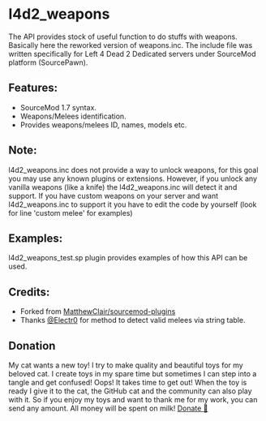 # l4d2_weapons
The API provides stock of useful function to do stuffs with weapons. Basically here the reworked version of weapons.inc. The include file was written specifically for Left 4 Dead 2 Dedicated servers under SourceMod platform (SourcePawn).

## Features:
 - SourceMod 1.7 syntax.
 - Weapons/Melees identification.
 - Provides weapons/melees ID, names, models etc.
 
## Note:
l4d2_weapons.inc does not provide a way to unlock weapons, for this goal you may use any known plugins or extensions. However, if you unlock any vanilla weapons (like a knife) the l4d2_weapons.inc will detect it and support.
If you have custom weapons on your server and want l4d2_weapons.inc to support it you have to edit the code by yourself (look for line 'custom melee' for examples)

## Examples:
l4d2_weapons_test.sp plugin provides examples of how this API can be used.

## Credits:
 - Forked from [MatthewClair/sourcemod-plugins](https://github.com/MatthewClair/sourcemod-plugins)
 - Thanks [@Electr0](https://forums.alliedmods.net/member.php?u=152668) for method to detect valid melees via string table.
 
## Donation
My cat wants a new toy! I try to make quality and beautiful toys for my beloved cat. I create toys in my spare time but sometimes I can step into a tangle and get confused! Oops! It takes time to get out! When the toy is ready I give it to the cat, the GitHub cat and the community can also play with it. So if you enjoy my toys and want to thank me for my work, you can send any amount. All money will be spent on milk! [Donate :feet:](https://www.paypal.me/razicat)
